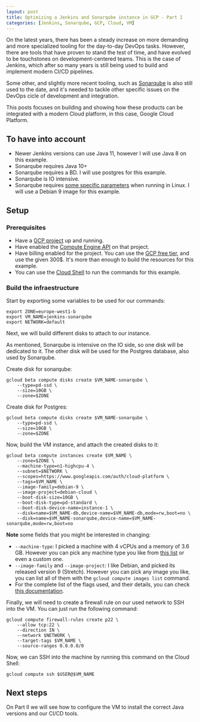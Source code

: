 ```yaml
---
layout: post
title: Optimizing a Jenkins and Sonarqube instance in GCP - Part I
categories: [Jenkins, Sonarqube, GCP, Cloud, VM]
---
```


On the latest years, there has been a steady increase on more demanding and more specialized tooling for the day-to-day DevOps tasks. However, there are tools that have proven to stand the test of time, and have evolved to be touchstones on development-centered teams. This is the case of Jenkins, which after so many years is still being used to build and implement modern CI/CD pipelines.

Some other, and slightly more recent tooling, such as [Sonarqube](https://www.sonarqube.org/) is also still used to the date, and it's needed to tackle other specific issues on the DevOps cicle of development and integration. 

This posts focuses on building and showing how these products can be integrated with a modern Cloud platform, in this case, Google Cloud Platform.

## To have into account

- Newer Jenkins versions can use Java 11, however I will use Java 8 on this example.
- Sonarqube requires Java 10+
- Sonarqube requires a BD. I will use postgres for this example.
- Sonarqube is IO intensive.
- Sonarqube requires [some specific parameters](https://docs.sonarqube.org/latest/requirements/requirements/) when running in Linux. I will use a Debian 9 image for this example.

## Setup

### Prerequisites

- Have a [GCP project](https://cloud.google.com/getting-started) up and running.
- Have enabled the [Compute Engine API](https://cloud.google.com/compute/docs/api/getting-started) on that project.
- Have billing enabled for the project. You can use the [GCP free tier](https://cloud.google.com/free), and use the given 300$. It's more than enough to build the resources for this example.
- You can use the [Cloud Shell](https://cloud.google.com/shell) to run the commands for this example.

### Build the infraestructure

Start by exporting some variables to be used for our commands:

```
export ZONE=europe-west1-b
export VM_NAME=jenkins-sonarqube
export NETWORK=default
```

Next, we will build different disks to attach to our instance. 

As mentioned, Sonarqube is intensive on the IO side, so one disk will be dedicated to it. 
The other disk will be used for the Postgres database, also used by Sonarqube.

Create disk for sonarqube:

```
gcloud beta compute disks create $VM_NAME-sonarqube \
	--type=pd-ssd \
	--size=10GB \
	--zone=$ZONE
```

Create disk for Postgres:

```
gcloud beta compute disks create $VM_NAME-sonarqube \
	--type=pd-ssd \
	--size=10GB \
	--zone=$ZONE
```

Now, build the VM instance, and attach the created disks to it:


```
gcloud beta compute instances create $VM_NAME \
	--zone=$ZONE \
	--machine-type=n1-highcpu-4 \
	--subnet=$NETWORK \
	--scopes=https://www.googleapis.com/auth/cloud-platform \
	--tags=$VM_NAME \
	--image-family=debian-9 \
	--image-project=debian-cloud \
	--boot-disk-size=10GB \
	--boot-disk-type=pd-standard \
	--boot-disk-device-name=instance-1 \
	--disk=name=$VM_NAME-db,device-name=$VM_NAME-db,mode=rw,boot=no \
	--disk=name=$VM_NAME-sonarqube,device-name=$VM_NAME-sonarqube,mode=rw,boot=no
```

**Note** some fields that you might be interested in changing:

- `--machine-type`: I picked a machine with 4 vCPUs and a memory of 3.6 GB. However you can pick any machine type you like from [this list](https://cloud.google.com/compute/docs/machine-types#general_purpose) or even a custom one.
- `--image-family` and `--image-project`: I like Debian, and picked its released version 9 (Stretch). However you can pick any image you like, you can list all of them with the `gcloud compute images list` command.
- For the complete list of the flags used, and their details, you can check [this documentation](https://cloud.google.com/sdk/gcloud/reference/compute/instances/create).

Finally, we will need to create a firewall rule on our used network to SSH into the VM. You can just run the following command:

```
gcloud compute firewall-rules create p22 \
	--allow tcp:22 \
	--direction IN \
	--network $NETWORK \
	--target-tags $VM_NAME \
	--source-ranges 0.0.0.0/0
```

Now, we can SSH into the machine by running this command on the Cloud Shell:

```
gcloud compute ssh $USER@$VM_NAME
```



## Next steps

On Part II we will see how to configure the VM to install the correct Java versions and our CI/CD tools.
